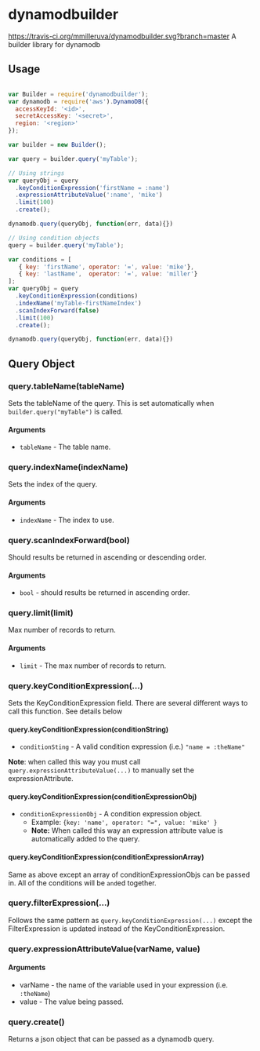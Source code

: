 # dynamodbuilder
https://travis-ci.org/mmilleruva/dynamodbuilder.svg?branch=master
A builder library for dynamodb

## Usage

```javascript

var Builder = require('dynamodbuilder');
var dynamodb = require('aws').DynamoDB({
  accessKeyId: '<id>',
  secretAccessKey: '<secret>',
  region: '<region>'
});

var builder = new Builder();

var query = builder.query('myTable');

// Using strings
var queryObj = query
  .keyConditionExpression('firstName = :name')
  .expressionAttributeValue(':name', 'mike')
  .limit(100)
  .create();

dynamodb.query(queryObj, function(err, data){})

// Using condition objects
query = builder.query('myTable');

var conditions = [
   { key: 'firstName', operator: '=', value: 'mike'},
   { key: 'lastName',  operator: '=', value: 'miller'}
];
var queryObj = query
  .keyConditionExpression(conditions)
  .indexName('myTable-firstNameIndex')
  .scanIndexForward(false)
  .limit(100)
  .create();

dynamodb.query(queryObj, function(err, data){})

```
## Query Object

### query.tableName(tableName)
Sets the tableName of the query. This is set automatically when
`builder.query("myTable")` is called.

#### Arguments
* `tableName` - The table name.

### query.indexName(indexName)
Sets the index of the query.

#### Arguments
* `indexName` - The index to use.

### query.scanIndexForward(bool)
Should results be returned in ascending or descending order.

#### Arguments
* `bool` - should results be returned in ascending order.

### query.limit(limit)
Max number of records to return.

#### Arguments
* `limit` - The max number of records to return.

### query.keyConditionExpression(...)
Sets the KeyConditionExpression field. There are several different ways to call
this function. See details below

#### query.keyConditionExpression(conditionString)
* `conditionSting` - A valid condition expression (i.e.) `"name = :theName"`

**Note**: when called this way you must call `query.expressionAttributeValue(...)`
to manually set the expressionAttribute.

#### query.keyConditionExpression(conditionExpressionObj)
* `conditionExpressionObj` - A condition expression object.
  * Example: `{key: 'name', operator: "=", value: 'mike' }`
  * **Note:** When called this way an expression attribute value is automatically
    added to the query.

#### query.keyConditionExpression(conditionExpressionArray)
Same as above except an array of conditionExpressionObjs can be passed in.
All of the conditions will be `and`ed together.

### query.filterExpression(...)
Follows the same pattern as `query.keyConditionExpression(...)` except the
FilterExpression is updated instead of the KeyConditionExpression.

### query.expressionAttributeValue(varName, value)

#### Arguments
* varName - the name of the variable used in your expression (i.e. `:theName`)
* value - The value being passed.

### query.create()
Returns a json object that can be passed as a dynamodb query.

